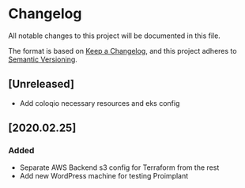 # Changelog

All notable changes to this project will be documented in this file.

The format is based on [Keep a Changelog](https://keepachangelog.com/en/1.0.0/),
and this project adheres to [Semantic Versioning](https://semver.org/spec/v2.0.0.html).

## [Unreleased]

- Add coloqio necessary resources and eks config

## [2020.02.25]

### Added

- Separate AWS Backend s3 config for Terraform from the rest
- Add new WordPress machine for testing Proimplant
